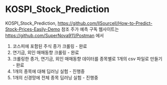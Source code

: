 # KOSPI_Stock_Prediction
KOSPI_Stock_Prediction, https://github.com/llSourcell/How-to-Predict-Stock-Prices-Easily-Demo 참조
주가 예측 구독 웹사이트는 https://github.com/SuperNova911/Postman 에서 

1. 코스피에 포함된 주식 종가 크롤링 - 완료
2. 연기금, 외인 매매동향 크롤링 - 완료
3. 크롤링한 종가, 연기금, 외인 매매동향 데이터를 종목별로 1개의 csv 파일로 만들기 - 완료
4. 1개의 종목에 대해 딥러닝 실험 - 진행중
5. 1개의 신경망에 전체 종목 딥러닝 실험 - 진행중
